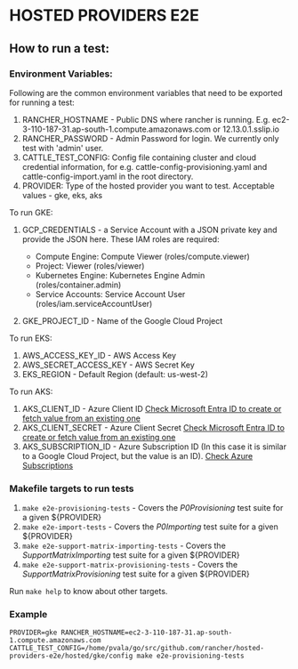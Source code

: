 # HOSTED PROVIDERS E2E

## How to run a test:

### Environment Variables:
Following are the common environment variables that need to be exported for running a test:
1. RANCHER_HOSTNAME - Public DNS where rancher is running. E.g. ec2-3-110-187-31.ap-south-1.compute.amazonaws.com or 12.13.0.1.sslip.io
2. RANCHER_PASSWORD - Admin Password for login. We currently only test with 'admin' user.
3. CATTLE_TEST_CONFIG: Config file containing cluster and cloud credential information, for e.g. cattle-config-provisioning.yaml and cattle-config-import.yaml in the root directory.
4. PROVIDER: Type of the hosted provider you want to test. Acceptable values - gke, eks, aks

To run GKE:
1. GCP_CREDENTIALS - a Service Account with a JSON private key and provide the JSON here. These IAM roles are required:
   - Compute Engine: Compute Viewer (roles/compute.viewer)
   - Project: Viewer (roles/viewer)
   - Kubernetes Engine: Kubernetes Engine Admin (roles/container.admin)
   - Service Accounts: Service Account User (roles/iam.serviceAccountUser)

2. GKE_PROJECT_ID - Name of the Google Cloud Project

To run EKS:
1. AWS_ACCESS_KEY_ID - AWS Access Key
2. AWS_SECRET_ACCESS_KEY - AWS Secret Key
3. EKS_REGION - Default Region (default: us-west-2)

To run AKS:
1. AKS_CLIENT_ID - Azure Client ID [Check Microsoft Entra ID to create or fetch value from an existing one](https://learn.microsoft.com/en-us/entra/identity-platform/howto-create-service-principal-portal)
2. AKS_CLIENT_SECRET - Azure Client Secret [Check Microsoft Entra ID to create or fetch value from an existing one](https://learn.microsoft.com/en-us/entra/identity-platform/howto-create-service-principal-portal)
3. AKS_SUBSCRIPTION_ID - Azure Subscription ID (In this case it is similar to a Google Cloud Project, but the value is an ID). [Check Azure Subscriptions](https://learn.microsoft.com/en-us/microsoft-365/enterprise/subscriptions-licenses-accounts-and-tenants-for-microsoft-cloud-offerings?view=o365-worldwide#subscriptions)



### Makefile targets to run tests
1. `make e2e-provisioning-tests` - Covers the _P0Provisioning_ test suite for a given ${PROVIDER}
2. `make e2e-import-tests` - Covers the _P0Importing_ test suite for a given ${PROVIDER}
3. `make e2e-support-matrix-importing-tests` - Covers the _SupportMatrixImporting_ test suite for a given ${PROVIDER}
4. `make e2e-support-matrix-provisioning-tests` - Covers the _SupportMatrixProvisioning_ test suite for a given ${PROVIDER}

Run `make help` to know about other targets.

### Example
```shell
PROVIDER=gke RANCHER_HOSTNAME=ec2-3-110-187-31.ap-south-1.compute.amazonaws.com CATTLE_TEST_CONFIG=/home/pvala/go/src/github.com/rancher/hosted-providers-e2e/hosted/gke/config make e2e-provisioning-tests
```